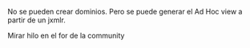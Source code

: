 No se pueden crear dominios.
Pero se puede generar el Ad Hoc view a partir de un jxmlr.

Mirar hilo en el for de la community
